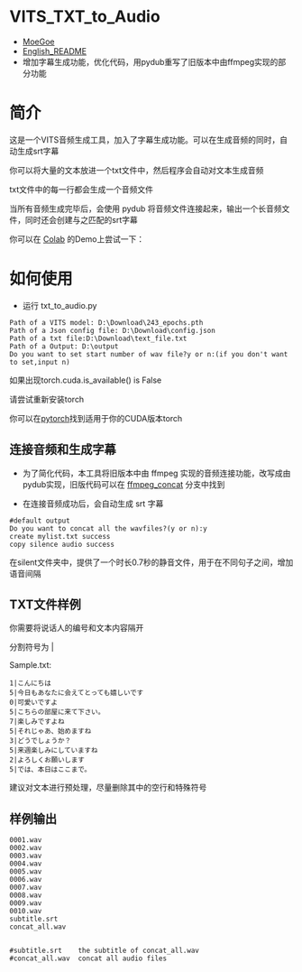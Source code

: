 # VITS_TXT_to_Audio
- [MoeGoe](https://github.com/CjangCjengh/MoeGoe)
- [English_README](https://github.com/alphanemeless/VITS_TXT_to_Audio/blob/main/EN_README.md)
- 增加字幕生成功能，优化代码，用pydub重写了旧版本中由ffmpeg实现的部分功能

# 简介
 
 这是一个VITS音频生成工具，加入了字幕生成功能。可以在生成音频的同时，自动生成srt字幕
 
 你可以将大量的文本放进一个txt文件中，然后程序会自动对文本生成音频
 
 txt文件中的每一行都会生成一个音频文件
 
 当所有音频生成完毕后，会使用 pydub 将音频文件连接起来，输出一个长音频文件，同时还会创建与之匹配的srt字幕
 
 你可以在 [Colab](https://colab.research.google.com/drive/11rJasgCQah-VhhPrC4J8mM5UoWQp6oID?usp=sharing) 的Demo上尝试一下：

# 如何使用
- 运行 txt_to_audio.py
```
Path of a VITS model: D:\Download\243_epochs.pth
Path of a Json config file: D:\Download\config.json
Path of a txt file:D:\Download\text_file.txt
Path of a Output: D:\output
Do you want to set start number of wav file?y or n:(if you don't want to set,input n)
```
如果出现torch.cuda.is_available() is False

请尝试重新安装torch

你可以在[pytorch](https://pytorch.org/get-started/locally/)找到适用于你的CUDA版本torch

## 连接音频和生成字幕
- 为了简化代码，本工具将旧版本中由 ffmpeg 实现的音频连接功能，改写成由 pydub实现，旧版代码可以在 [ffmpeg_concat](https://github.com/alphanemeless/VITS_TXT_to_Audio/tree/ffmpeg_concat) 分支中找到

- 在连接音频成功后，会自动生成 srt 字幕

```
#default output
Do you want to concat all the wavfiles?(y or n):y
create mylist.txt success
copy silence audio success
```

在silent文件夹中，提供了一个时长0.7秒的静音文件，用于在不同句子之间，增加语音间隔

## TXT文件样例
你需要将说话人的编号和文本内容隔开

分割符号为 | 

Sample.txt:
```
1|こんにちは
5|今日もあなたに会えてとっても嬉しいです
0|可愛いですよ
5|こちらの部屋に来て下さい。
7|楽しみですよね
5|それじゃあ、始めますね
3|どうでしょうか？
5|来週楽しみにしていますね
2|よろしくお願いします
5|では、本日はここまで。
```
建议对文本进行预处理，尽量删除其中的空行和特殊符号

## 样例输出
```
0001.wav
0002.wav
0003.wav
0004.wav
0005.wav
0006.wav
0007.wav
0008.wav
0009.wav
0010.wav
subtitle.srt
concat_all.wav


#subtitle.srt    the subtitle of concat_all.wav
#concat_all.wav  concat all audio files
```
